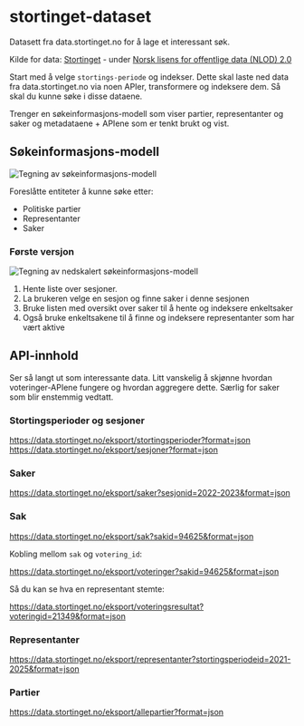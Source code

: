 # stortinget-dataset
Datasett fra data.stortinget.no for å lage et interessant søk.

Kilde for data: [Stortinget](https://data.norge.no/nlod/no) - under [Norsk lisens for offentlige data (NLOD) 2.0](https://data.norge.no/nlod/no/2.0)

Start med å velge `stortings-periode` og indekser. Dette skal laste ned data fra data.stortinget.no via noen APIer, transformere og indeksere dem. Så skal du kunne søke i disse dataene.

Trenger en søkeinformasjons-modell som viser partier, representanter og saker og metadataene + APIene som er tenkt brukt og vist.

## Søkeinformasjons-modell

![Tegning av søkeinformasjons-modell](https://github.com/eklem/stortinget-dataset-search/blob/trunk/search-information-model-v01.png)

Foreslåtte entiteter å kunne søke etter:

* Politiske partier
* Representanter
* Saker

### Første versjon

![Tegning av nedskalert søkeinformasjons-modell](https://github.com/eklem/stortinget-dataset-search/blob/trunk/search-information-model-v02.png)

1. Hente liste over sesjoner.
2. La brukeren velge en sesjon og finne saker i denne sesjonen
3. Bruke listen med oversikt over saker til å hente og indeksere enkeltsaker
4. Også bruke enkeltsakene til å finne og indeksere representanter som har vært aktive

## API-innhold

Ser så langt ut som interessante data. Litt vanskelig å skjønne hvordan voteringer-APIene fungere og hvordan aggregere dette. Særlig for saker som blir enstemmig vedtatt.

### Stortingsperioder og sesjoner

https://data.stortinget.no/eksport/stortingsperioder?format=json
https://data.stortinget.no/eksport/sesjoner?format=json

### Saker

https://data.stortinget.no/eksport/saker?sesjonid=2022-2023&format=json

### Sak

https://data.stortinget.no/eksport/sak?sakid=94625&format=json

Kobling mellom `sak` og `votering_id`:

https://data.stortinget.no/eksport/voteringer?sakid=94625&format=json

Så du kan se hva en representant stemte:

https://data.stortinget.no/eksport/voteringsresultat?voteringid=21349&format=json

### Representanter

https://data.stortinget.no/eksport/representanter?stortingsperiodeid=2021-2025&format=json

### Partier

https://data.stortinget.no/eksport/allepartier?format=json
